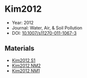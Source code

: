 <a name="article" />

# Kim2012

* Year: 2012
* Journal: Water, Air, & Soil Pollution
* DOI: <a href="https://doi.org/10.1007/s11270-011-1067-3">10.1007/s11270-011-1067-3</a>

## Materials
* [Kim2012 S1](nanowiki21.md)
* [Kim2012 NM2](nanowiki140.md)
* [Kim2012 NM1](nanowiki139.md)
